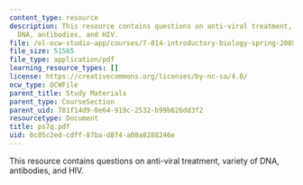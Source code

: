 ```yaml
---
content_type: resource
description: This resource contains questions on anti-viral treatment, variety of
  DNA, antibodies, and HIV.
file: /ol-ocw-studio-app/courses/7-014-introductory-biology-spring-2005/0c05c2edcdff87bad8f4a08a8288246e_ps7q.pdf
file_size: 51565
file_type: application/pdf
learning_resource_types: []
license: https://creativecommons.org/licenses/by-nc-sa/4.0/
ocw_type: OCWFile
parent_title: Study Materials
parent_type: CourseSection
parent_uid: 781f14d9-0e64-919c-2532-b99b626dd3f2
resourcetype: Document
title: ps7q.pdf
uid: 0c05c2ed-cdff-87ba-d8f4-a08a8288246e
---
```

This resource contains questions on anti-viral treatment, variety of DNA, antibodies, and HIV.